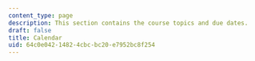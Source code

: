```yaml
---
content_type: page
description: This section contains the course topics and due dates.
draft: false
title: Calendar
uid: 64c0e042-1482-4cbc-bc20-e7952bc8f254
---
```

